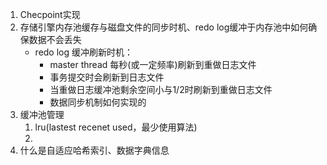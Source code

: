 1. Checpoint实现
2. 存储引擎内存池缓存与磁盘文件的同步时机、redo log缓冲于内存池中如何确保数据不会丢失
   * redo log 缓冲刷新时机：
     * master thread 每秒(或一定频率)刷新到重做日志文件
     * 事务提交时会刷新到日志文件
     * 当重做日志缓冲池剩余空间小与1/2时刷新到重做日志文件
     * 数据同步机制如何实现的
3. 缓冲池管理
   1. lru(lastest recenet used，最少使用算法)
   2. 
4. 什么是自适应哈希索引、数据字典信息